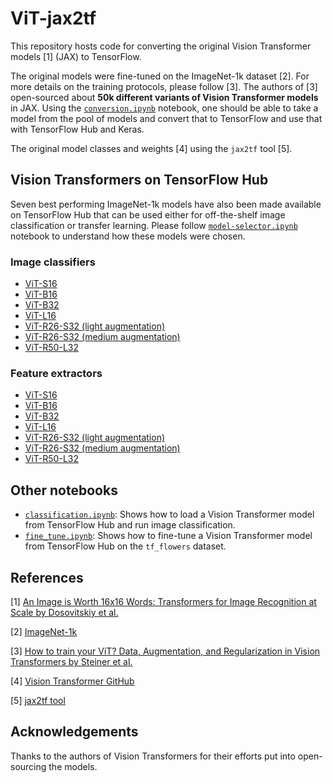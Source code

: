 # ViT-jax2tf

This repository hosts code for converting the original Vision Transformer models [1] (JAX) to
TensorFlow. 

The original models were fine-tuned on the ImageNet-1k dataset [2]. For more details
on the training protocols, please follow [3]. The authors of [3] open-sourced about
**50k different variants of Vision Transformer models** in JAX. Using the 
[`conversion.ipynb`](https://colab.research.google.com/github/sayakpaul/ViT-jax2tf/blob/main/conversion.ipynb)
notebook, one should be able to take a model from the pool of models and convert that
to TensorFlow and use that with TensorFlow Hub and Keras.

The original model classes and weights [4] using the `jax2tf` tool [5].

## Vision Transformers on TensorFlow Hub

Seven best performing ImageNet-1k models have also been made available on TensorFlow 
Hub that can be used either for off-the-shelf image classification or transfer learning.
Please follow [`model-selector.ipynb`](https://colab.research.google.com/github/sayakpaul/ViT-jax2tf/blob/main/model-selector.ipynb)
notebook to understand how these models were chosen.

### Image classifiers

* [ViT-S16](https://tfhub.dev/sayakpaul/vit_s16_classification/1)
* [ViT-B16](https://tfhub.dev/sayakpaul/vit_b16_classification/1)
* [ViT-B32](https://tfhub.dev/sayakpaul/vit_b32_classification/1)
* [ViT-L16](https://tfhub.dev/sayakpaul/vit_l16_classification/1)
* [ViT-R26-S32 (light augmentation)](https://tfhub.dev/sayakpaul/vit_r26_s32_lightaug_classification/1)
* [ViT-R26-S32 (medium augmentation)](https://tfhub.dev/sayakpaul/vit_r26_s32_medaug_classification/1)
* [ViT-R50-L32](https://tfhub.dev/sayakpaul/vit_r50_l32_classification/1)

### Feature extractors

* [ViT-S16](https://tfhub.dev/sayakpaul/vit_s16_fe/1)
* [ViT-B16](https://tfhub.dev/sayakpaul/vit_b16_fe/1)
* [ViT-B32](https://tfhub.dev/sayakpaul/vit_b32_fe/1)
* [ViT-L16](https://tfhub.dev/sayakpaul/vit_l16_fe/1)
* [ViT-R26-S32 (light augmentation)](https://tfhub.dev/sayakpaul/vit_r26_s32_lightaug_fe/1)
* [ViT-R26-S32 (medium augmentation)](https://tfhub.dev/sayakpaul/vit_r26_s32_medaug_fe/1)
* [ViT-R50-L32](https://tfhub.dev/sayakpaul/vit_r50_l32_fe/1)

## Other notebooks

* [`classification.ipynb`](https://colab.research.google.com/github/sayakpaul/ViT-jax2tf/blob/main/classification.ipynb): Shows how to load a Vision Transformer model from TensorFlow Hub
  and run image classification.
* [`fine_tune.ipynb`](https://colab.research.google.com/github/sayakpaul/ViT-jax2tf/blob/main/fine_tune.ipynb): Shows how to
  fine-tune a Vision Transformer model from TensorFlow Hub on the `tf_flowers` dataset.

## References

[1] [An Image is Worth 16x16 Words: Transformers for Image Recognition at Scale by Dosovitskiy et al.](https://arxiv.org/abs/2010.11929)

[2] [ImageNet-1k](https://www.image-net.org/challenges/LSVRC/2012/index.php)

[3] [How to train your ViT? Data, Augmentation, and Regularization in Vision Transformers by Steiner et al.](https://arxiv.org/abs/2106.10270)

[4] [Vision Transformer GitHub](https://github.com/google-research/vision_transformer)

[5] [jax2tf tool](https://github.com/google/jax/tree/main/jax/experimental/jax2tf/)

## Acknowledgements

Thanks to the authors of Vision Transformers for their efforts put into open-sourcing
the models.
